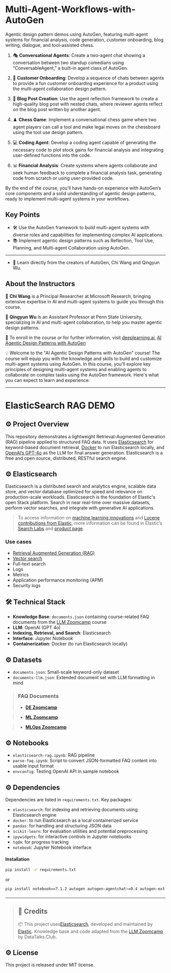 # Multi-Agent-Workflows-with-AutoGen
Agentic design pattern demos using AutoGen, featuring multi-agent systems for financial analysis, code generation, customer onboarding, blog writing, dialogue, and tool-assisted chess.

1. 🎭 **Conversational Agents**: Create a two-agent chat showing a conversation between two standup comedians using “ConversableAgent,” a built-in agent class of AutoGen.

2. 🎉 **Customer Onboarding**: Develop a sequence of chats between agents to provide a fun customer onboarding experience for a product using the multi-agent collaboration design pattern.

3. 📝 **Blog Post Creation**: Use the agent reflection framework to create a high-quality blog post with nested chats, where reviewer agents reflect on the blog post written by another agent.

4. ♟️ **Chess Game**: Implement a conversational chess game where two agent players can call a tool and make legal moves on the chessboard using the tool use design pattern.

5. 💻 **Coding Agent**: Develop a coding agent capable of generating the necessary code to plot stock gains for financial analysis and integrating user-defined functions into the code.

6. 📊 **Financial Analysis**: Create systems where agents collaborate and seek human feedback to complete a financial analysis task, generating code from scratch or using user-provided code.
   
By the end of the course, you’ll have hands-on experience with AutoGen’s core components and a solid understanding of agentic design patterns, ready to implement multi-agent systems in your workflows.

## Key Points
- 🛠️ Use the AutoGen framework to build multi-agent systems with diverse roles and capabilities for implementing complex AI applications.
- 📚 Implement agentic design patterns such as Reflection, Tool Use, Planning, and Multi-agent Collaboration using AutoGen.
---
- 🌟 Learn directly from the creators of AutoGen, Chi Wang and Qingyun Wu.
## About the Instructors
🌟 **Chi Wang** is a Principal Researcher at Microsoft Research, bringing extensive expertise in AI and multi-agent systems to guide you through this course.

🌟 **Qingyun Wu** is an Assistant Professor at Penn State University, specializing in AI and multi-agent collaboration, to help you master agentic design patterns.

🔗 To enroll in the course or for further information, visit [deeplearning.ai](https://www.deeplearning.ai/short-courses/), [AI Agentic Design Patterns with AutoGen](https://www.deeplearning.ai/short-courses/ai-agentic-design-patterns-with-autogen/)

💡 Welcome to the "AI Agentic Design Patterns with AutoGen" course! The course will equip you with the knowledge and skills to build and customize multi-agent systems using AutoGen.
In this course, you'll explore key principles of designing multi-agent systems and enabling agents to collaborate on complex tasks using the AutoGen framework. Here's what you can expect to learn and experience:

---

# ElasticSearch RAG DEMO

## ⚙️ Project Overview          
This repository demonstrates a lightweight Retrieval-Augmented Generation (RAG) pipeline applied to structured FAQ data. It uses [Elasticsearch](https://github.com/elastic/elasticsearch/tree/main) for keyword-based document retrieval, [Docker](https://www.docker.com/) to run Elasticsearch locally, and [OpenAI’s GPT-4o](https://openai.com/gpt-4o) as the LLM for final answer generation. Elasticsearch is a free and open source, distributed, RESTful search engine.

## ⚙️ Elasticsearch

Elasticsearch is a distributed search and analytics engine, scalable data store, and vector database optimized for speed and relevance on production-scale workloads. Elasticsearch is the foundation of Elastic's open Stack platform. Search in near real-time over massive datasets, perform vector searches, and integrate with generative AI applications.

> To access information on [machine learning innovations](https://www.elastic.co/search-labs) and [Lucene contributions from Elastic](https://www.elastic.co/search-labs), more information can be found in Elastic’s [Search Labs](https://www.elastic.co/search-labs) and [product page](https://www.elastic.co/products/elasticsearch).

### Use cases
- [Retrieval Augmented Generation (RAG)](https://www.elastic.co/blog/building-an-rag-system-using-elasticsearch-and-langchain)
- [Vector search](https://www.elastic.co/blog/vector-database-elasticsearch)
- Full-text search
- Logs
- Metrics
- Application performance monitoring (APM)
- Security logs


## 🛠️ Technical Stack
- **Knowledge Base**: `documents.json` containing course-related FAQ documents from the [LLM Zoomcamp](https://github.com/DataTalksClub/llm-zoomcamp/tree/main) course
- **LLM**: OpenAI (GPT 4o)  
- **Indexing, Retrieval, and Search**: Elasticsearch  
- **Interface**: Jupyter Notebook  
- **Containerization**: Docker (to run Elasticsearch locally)

## ⚙️ Datasets
* `documents.json`: Small-scale keyword-only dataset
* `documents-llm.json`: Extended document set with LLM formatting in mind

>### FAQ Documents
> * [**DE Zoomcamp**](https://docs.google.com/document/d/19bnYs80DwuUimHM65UV3sylsCn2j1vizrPOwzBwQrebw/edit)

> * [**ML Zoomcamp**](https://docs.google.com/document/d/1LpPanc33QJJ6BSsyxVg-pWWNplal84TdZtQ1oaIhD8/edit)

> * [**MLOps Zoomcamp**](https://docs.google.com/document/d/12TlBfhIiktyBv8RnsoJR6F72bkPDGEvPOltJIxaEzE0/edit)


## ⚙️ Notebooks
* `elasticsearch-rag.ipynb`: RAG pipeline
* `parse-faq.ipynb`: Script to convert JSON-formatted FAQ content into usable input format
* `envconfig`: Testing OpenAI API in sample notebook

## ⚙️ Dependencies
Dependencies are listed in `requirements.txt`. Key packages:

* `elasticsearch`: for indexing and retrieving documents using Elasticsearch engine  
* `docker`: to run Elasticsearch as a local containerized service  
* `pandas`: for handling and structuring JSON data  
* `scikit-learn`: for evaluation utilities and potential preprocessing  
* `ipywidgets`: for interactive controls in Jupyter notebooks  
* `tqdm`: for progress tracking  
* `notebook`: Jupyter Notebook interface
  
#### **Installation**

```bash
pip install -r requirements.txt
```
or 

```bash
pip install notebook==7.1.2 autogen autogen-agentchat>=0.4 autogen-ext[openai]>=0.4 chess==1.10.0 matplotlib numpy pandas yfinance
``` 


#### 
---
> ## 📌 Credits
> 📦  This project uses[Elasticsearch](https://github.com/elastic/elasticsearch/tree/main), developed and maintained by [Elastic](https://github.com/elastic). Knowledge base and code adapted from the [LLM Zoomcamp](https://github.com/DataTalksClub/llm-zoomcamp/tree/main) by DataTalks.Club. 

## ⚙️ License
This project is released under MIT license. 



